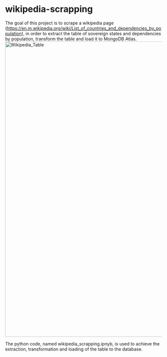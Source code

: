 # wikipedia-scrapping

The goal of this project is to scrape a wikipedia page (https://en.m.wikipedia.org/wiki/List_of_countries_and_dependencies_by_population), in order to extract the table of sovereign states and dependencies by population, transform the table and load it to MongoDB Atlas.
<img width="949" alt="Wikipedia_Table" src="https://user-images.githubusercontent.com/71471355/116984698-c4aaf500-ac88-11eb-9f00-405f7a3f8182.png">


The python code, named wikipedia_scrapping.ipnyb, is used to achieve the extraction, transformation and loading of the table to the database.

